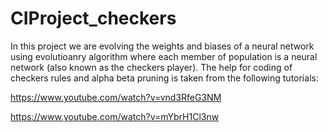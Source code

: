 # CIProject_checkers

In this project we are evolving the weights and biases of a neural network using evolutioanry algorithm where each member of population is a neural network (also known as the checkers player).
The help for coding of checkers rules and alpha beta pruning is taken from the following tutorials:

https://www.youtube.com/watch?v=vnd3RfeG3NM

https://www.youtube.com/watch?v=mYbrH1Cl3nw
